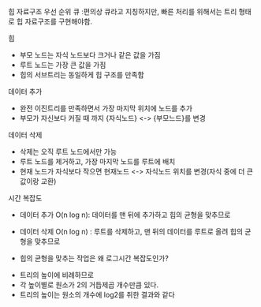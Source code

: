 힙 자료구조
우선 순위 큐 :편의상 큐라고 지칭하지만, 빠른 처리를 위해서는 트리 형태로 힙 자료구조를 구현해야함.


힙
- 부모 노드는 자식 노드보다 크거나 같은 값을 가짐
- 루트 노드는 가장 큰 값을 가짐
- 힙의 서브트리는 동일하게 힙 구조를 만족함

데이터 추가
- 완전 이진트리를 만족하면서 가장 마지막 위치에 노드를 추가
- 부모가 자신보다 커질 때 까지 {자식노드}
  <-> {부모느드}를 변경

데이터 삭제
- 삭제는 오직 루트 노드에서만 가능
- 루트 노드를 제거하고, 가장 마지막 노드를 루트에 배치
- 현재 노드가 자식보다 작으면 현재노드 <-> 자식노드 위치를 변경(자식 중에 더 큰 값이랑 교환)

시간 복잡도
- 데이터 추가 O(n log n): 데이터를 맨 뒤에 추가하고 힙의 균형을 맞추므로

- 데이터 삭제 O(n log n) : 루트를 삭제하고, 맨 뒤의 데이터를 루트로 올려 힙의 균형을 맞추므로

* 힙의 균형을 맞추는 작업은 왜 로그시간 복잡도인가?
- 트리의 높이에 비례하므로
- 각 높이별로 원소가 2의 거듭제곱 개수만큼 있다.
- 트리의 높이는 원소의 개수에 log2를 취한 결과와 같다

